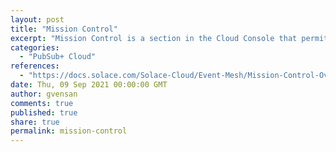 ```yaml
---
layout: post
title: "Mission Control"
excerpt: "Mission Control is a section in the Cloud Console that permits you access event brokers, visualize and manage your event broker services, and visualize and design event meshes. Mission Control has a Cluster Manager and Mesh Manager that permits you to create event broker services and manage your event mesh."
categories:
  - "PubSub+ Cloud"
references:
  - "https://docs.solace.com/Solace-Cloud/Event-Mesh/Mission-Control-Overview.htm"
date: Thu, 09 Sep 2021 00:00:00 GMT
author: gvensan
comments: true
published: true
share: true
permalink: mission-control
---
```

